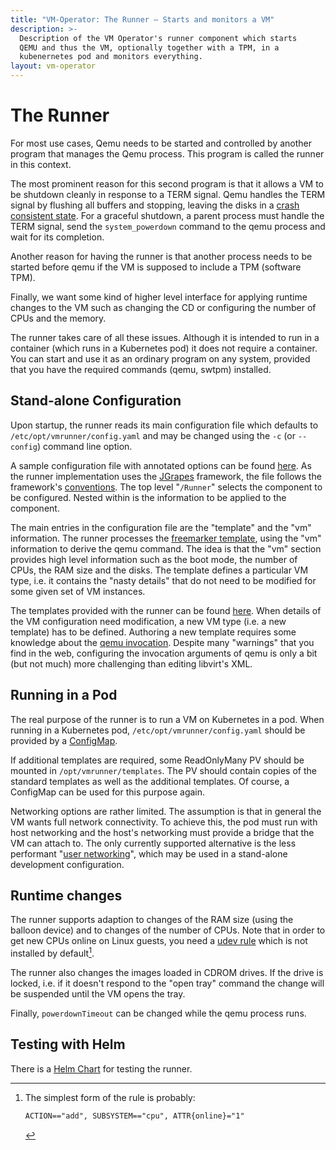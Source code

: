 ```yaml
---
title: "VM-Operator: The Runner — Starts and monitors a VM"
description: >-
  Description of the VM Operator's runner component which starts
  QEMU and thus the VM, optionally together with a TPM, in a
  kubenernetes pod and monitors everything.
layout: vm-operator
---
```


# The Runner

For most use cases, Qemu needs to be started and controlled by another
program that manages the Qemu process. This program is called the
runner in this context.

The most prominent reason for this second program is that it allows
a VM to be shutdown cleanly in response to a TERM signal. Qemu handles
the TERM signal by flushing all buffers and stopping, leaving the disks in
a [crash consistent state](https://gitlab.com/qemu-project/qemu/-/issues/148).
For a graceful shutdown, a parent process must handle the TERM signal, send
the `system_powerdown` command to the qemu process and wait for its completion.

Another reason for having the runner is that another process needs to be started
before qemu if the VM is supposed to include a TPM (software TPM).

Finally, we want some kind of higher level interface for applying runtime
changes to the VM such as changing the CD or configuring the number of
CPUs and the memory.

The runner takes care of all these issues. Although it is intended to
run in a container (which runs in a Kubernetes pod) it does not require
a container. You can start and use it as an ordinary program on any
system, provided that you have the required commands (qemu, swtpm)
installed.

## Stand-alone Configuration

Upon startup, the runner reads its main configuration file
which defaults to `/etc/opt/vmrunner/config.yaml` and may be changed
using the `-c` (or `--config`) command line option.

A sample configuration file with annotated options can be found
[here](https://github.com/mnlipp/VM-Operator/blob/main/org.jdrupes.vmoperator.runner.qemu/config-sample.yaml).
As the runner implementation uses the
[JGrapes](https://jgrapes.org/) framework, the file
follows the framework's
[conventions](https://jgrapes.org/latest-release/javadoc/org/jgrapes/util/YamlConfigurationStore.html).
The top level "`/Runner`" selects the component to be configured. Nested
within is the information to be applied to the component.

The main entries in the configuration file are the "template" and
the "vm" information. The runner processes the
[freemarker template](https://freemarker.apache.org/), using the
"vm" information to derive the qemu command. The idea is that
the "vm" section provides high level information such as the boot
mode, the number of CPUs, the RAM size and the disks. The template
defines a particular VM type, i.e. it contains the "nasty details"
that do not need to be modified for some given set of VM instances.

The templates provided with the runner can be found
[here](https://github.com/mnlipp/VM-Operator/tree/main/org.jdrupes.vmoperator.runner.qemu/templates).
When details of the VM configuration need modification, a new VM type
(i.e. a new template) has to be defined. Authoring a new
template requires some knowledge about the
[qemu invocation](https://www.qemu.org/docs/master/system/invocation.html).
Despite many "warnings" that you find in the web, configuring the
invocation arguments of qemu is only a bit (but not much) more
challenging than editing libvirt's XML.

## Running in a Pod

The real purpose of the runner is to run a VM on Kubernetes in a pod.
When running in a Kubernetes pod, `/etc/opt/vmrunner/config.yaml` should be
provided by a
[ConfigMap](https://kubernetes.io/docs/concepts/configuration/configmap/).

If additional templates are required, some ReadOnlyMany PV should
be mounted in `/opt/vmrunner/templates`. The PV should contain copies
of the standard templates as well as the additional templates. Of course,
a ConfigMap can be used for this purpose again.

Networking options are rather limited. The assumption is that in general
the VM wants full network connectivity. To achieve this, the pod must
run with host networking and the host's networking must provide a
bridge that the VM can attach to. The only currently supported
alternative is the less performant
"[user networking](https://wiki.qemu.org/Documentation/Networking#User_Networking_(SLIRP))",
which may be used in a stand-alone development configuration.

## Runtime changes

The runner supports adaption to changes of the RAM size (using the
balloon device) and to changes of the number of CPUs. Note that
in order to get new CPUs online on Linux guests, you need a
[udev rule](https://docs.kernel.org/core-api/cpu_hotplug.html#user-space-notification)
which is not installed by default[^simplest].

The runner also changes the images loaded in CDROM drives. If the
drive is locked, i.e. if it doesn't respond to the "open tray" command
the change will be suspended until the VM opens the tray.

Finally, `powerdownTimeout` can be changed while the qemu process runs.

[^simplest]: The simplest form of the rule is probably:

    ```txt
    ACTION=="add", SUBSYSTEM=="cpu", ATTR{online}="1"
    ```

## Testing with Helm

There is a
[Helm Chart](https://github.com/mnlipp/VM-Operator/tree/main/org.jdrupes.vmoperator.runner.qemu/helm-test)
for testing the runner.
